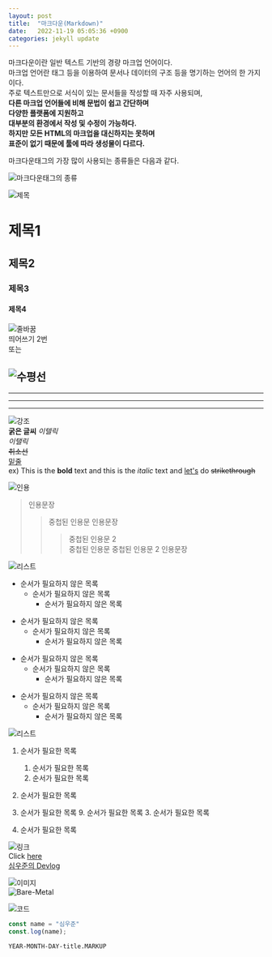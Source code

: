 ```yaml
---
layout: post
title:  "마크다운(Markdown)"
date:   2022-11-19 05:05:36 +0900
categories: jekyll update
---
```


마크다운이란 일반 텍스트 기반의 경량 마크업 언어이다.  
마크업 언어란 태그 등을 이용하여 문서나 데이터의 구조 등을 명기하는 언어의 한 가지이다.  
주로 텍스트만으로 서식이 있는 문서들을 작성할 때 자주 사용되며,  
**다른 마크업 언어들에 비해 문법이 쉽고 간단하며**  
**다양한 플랫폼에 지원하고**  
**대부분의 환경에서 작성 및 수정이 가능하다.**  
**하지만 모든 HTML의 마크업을 대신하지는 못하며**  
**표준이 없기 때문에 툴에 따라 생성물이 다르다.**  
  

마크다운태그의 가장 많이 사용되는 종류들은 다음과 같다.

![마크다운태그의 종류]({{site.baseurl}}/assets/images/md.PNG)  
  

![제목]({{site.baseurl}}/assets/images/제목.PNG)
# 제목1
## 제목2
### 제목3
#### 제목4  
  

![줄바꿈]({{site.baseurl}}/assets/images/줄바꿈.PNG)  
띄어쓰기 2번  
또는 <br/>  
  

![수평선]({{site.baseurl}}/assets/images/수평선.PNG)  
---
***
___
***  
  

![강조]({{site.baseurl}}/assets/images/글자강조.PNG)  
**굵은 글씨**
*이텔릭*  
_이탤릭_  
~~취소선~~  
<u>밑줄</u>  
ex) This is the **bold** text and this is the *italic* text and <u>let's</u> do ~~strikethrough~~  
  

![인용]({{site.baseurl}}/assets/images/인용문.PNG)  
>인용문장
>>중첩된 인용문
>인용문장
>>>중첩된 인용문 2  
>>중첩된 인용문
>>>중첩된 인용문 2
>인용문장
  

![리스트]({{site.baseurl}}/assets/images/목록.PNG)  
- 순서가 필요하지 않은 목록
    - 순서가 필요하지 않은 목록
        - 순서가 필요하지 않은 목록  

* 순서가 필요하지 않은 목록
    * 순서가 필요하지 않은 목록
        * 순서가 필요하지 않은 목록  

+ 순서가 필요하지 않은 목록
    + 순서가 필요하지 않은 목록
        + 순서가 필요하지 않은 목록  

- 순서가 필요하지 않은 목록
    * 순서가 필요하지 않은 목록
        + 순서가 필요하지 않은 목록
  

![리스트]({{site.baseurl}}/assets/images/목록1.PNG)  
1. 순서가 필요한 목록
    1. 순서가 필요한 목록
    1. 순서가 필요한 목록
1. 순서가 필요한 목록

1. 순서가 필요한 목록
    9. 순서가 필요한 목록
    3. 순서가 필요한 목록
8. 순서가 필요한 목록
  

![링크]({{site.baseurl}}/assets/images/링크2.PNG)  
Click [here](https://shimwoojun.github.io/)  
[심우준의 Devlog](https://shimwoojun.github.io/)  
  

![이미지]({{site.baseurl}}/assets/images/이미지.PNG)  
![Bare-Metal]({{site.baseurl}}/assets/images/BM.PNG)
  

![코드]({{site.baseurl}}/assets/images/코드1.PNG)  
```javascript
const name = "심우준"
const.log(name);
```  

`YEAR-MONTH-DAY-title.MARKUP`